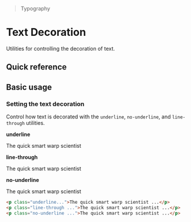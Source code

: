 > Typography

# Text Decoration
Utilities for controlling the decoration of text.

## Quick reference

<qr-table />

## Basic usage

### Setting the text decoration
Control how text is decorated with the `underline`, `no-underline`, and `line-through` utilities.

<example-container>
  <div class="ex-inner-box s-text text-body">
    <strong class="pd-font-mono text-s">underline</strong>
    <p class="underline">The quick smart warp scientist</p>
    <strong class="pd-font-mono text-s">line-through</strong>
    <p class="line-through">The quick smart warp scientist</p>
    <strong class="pd-font-mono text-s">no-underline</strong>
    <p class="no-underline">The quick smart warp scientist</p>
  </div>
</example-container>

```html
<p class="underline...">The quick smart warp scientist ...</p>
<p class="line-through ...">The quick smart warp scientist ...</p>
<p class="no-underline ...">The quick smart warp scientist ...</p>
```

